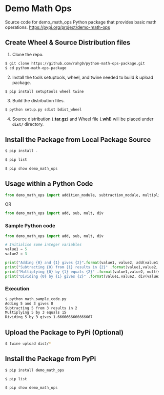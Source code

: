 # Demo Math Ops

Source code for demo_math_ops Python package that provides basic math operations.
https://pypi.org/project/demo-math-ops


## Create Wheel & Source Distribution files
1. Clone the repo.
```sh
$ git clone https://github.com/rahg0/python-math-ops-package.git
$ cd python-math-ops-package
```

2. Install the tools setuptools, wheel, and twine needed to build & upload package.
```sh
$ pip install setuptools wheel twine
```

3. Build the distribution files.
```sh
$ python setup.py sdist bdist_wheel
```

4. Source distribution (**.tar.gz**) and Wheel file (**.whl**) will be placed under **`dist/`** directory.


## Install the Package from Local Package Source
```sh
$ pip install .

$ pip list

$ pip show demo_math_ops
```

## Usage within a Python Code
```py
from demo_math_ops import addition_module, subtraction_module, multiplication_module, division_module
```
OR
```py
from demo_math_ops import add, sub, mult, div
```

### Sample Python code
```py
from demo_math_ops import add, sub, mult, div

# Initialise some integer variables
value1 = 5
value2 = 3

print("Adding {0} and {1} gives {2}".format(value1, value2, add(value1, value2)))
print("Subtracting {0} from {1} results in {2}" .format(value1,value2, sub(value1,value2)))
print("Multiplying {0} by {1} equals {2}" .format(value1,value2, mult(value1,value2)))
print("Dividing {0} by {1} gives {2}" .format(value1,value2, div(value1,value2)))
```
### Execution
```sh
$ python math_sample_code.py
Adding 5 and 3 gives 8
Subtracting 5 from 3 results in 2
Multiplying 5 by 3 equals 15
Dividing 5 by 3 gives 1.6666666666666667
```

## Upload the Package to PyPi (Optional)
```sh
$ twine upload dist/*
```

## Install the Package from PyPi
```sh
$ pip install demo_math_ops

$ pip list

$ pip show demo_math_ops
```


